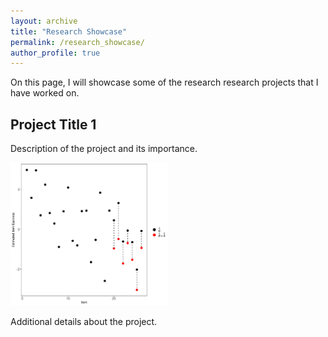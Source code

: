 ```yaml
---
layout: archive
title: "Research Showcase"
permalink: /research_showcase/
author_profile: true
---
```


On this page, I will showcase some of the research research projects that I have worked on.


## Project Title 1
Description of the project and its importance.

<img src="/images/Param_estimates.pdf" alt="Figure Description" style="width:50%;">

Additional details about the project.
